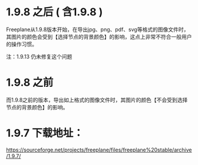 # 1.9.8 之后 ( 含1.9.8 )
Freeplane从1.9.8版本开始，在导出jpg、png、pdf、svg等格式的图像文件时，其图片的颜色会受到【选择节点的背景颜色】的影响，这点上非常不符合一般用户的操作习惯。

注：1.9.13 仍未修复这个问题

# 1.9.8 之前
而1.9.8之前的版本，导出如上格式的图像文件时，其图片的颜色【不会受到选择节点的背景颜色】的影响。

# 1.9.7 下载地址：
https://sourceforge.net/projects/freeplane/files/freeplane%20stable/archive/1.9.7/
